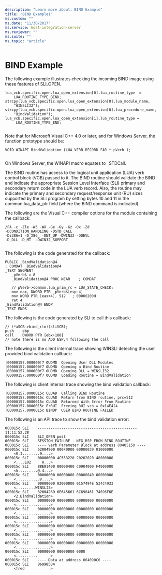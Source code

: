 ```yaml
---
description: "Learn more about: BIND Example"
title: "BIND Example1"
ms.custom: ""
ms.date: "11/30/2017"
ms.service: host-integration-server
ms.reviewer: ""
ms.suite: ""
ms.topic: "article"
---
```

# BIND Example
The following example illustrates checking the incoming BIND image using these features of SLI_OPEN.  
  
```  
lua_vcb.specific.open.lua_open_extension[0].lua_routine_type  =    
    LUA_ROUTINE_TYPE_BIND;  
strcpy(lua_vcb.specific.open.lua_open_extension[0].lua_module_name,   
    "WINSLI32");  
strcpy(lua_vcb.specific.open.lua_open_extension[0].lua_procedure_name,  
    "BindValidation");  
lua_vcb.specific.open.lua_open_extension[1].lua_routine_type =   
     LUA_ROUTINE_TYPE_END;  
  
```  
  
 Note that for Microsoft Visual C++ 4.0 or later, and for Windows Server, the function prototype should be:  
  
```  
VOID WINAPI BindValidation (LUA_VERB_RECORD FAR * pVerb );  
  
```  
  
 On Windows Server, the WINAPI macro equates to _STDCall.  
  
 The BIND routine has access to the logical unit application (LUA) verb control block (VCB) passed to it. The BIND routine should validate the BIND and indicate the appropriate Session Level Interface (SLI) primary and secondary return code in the LUA verb record. Also, the routine may indicate the primary and secondary request/response unit (RU) sizes supported by the SLI program by setting bytes 10 and 11 in the common.lua_data_ptr field (where the BIND command is indicated).  
  
 The following are the Visual C++ compiler options for the module containing the callback:  
  
```  
/FA -c -Zle -W3 -WX -Ge -Gy -Gz -Ox -Zd  
-DCONDITION_HANDLING -DSTD_CALL  
-Di386=1 -D_X86_ -DNT_UP -DWIN32 -DDEVL  
-D_DLL -D_MT  -DWIN32_SUPPORT  
  
```  
  
 The following is the code generated for the callback:  
  
```  
PUBLIC _BindValidation@4  
; COMDAT _BindValidation@4  
_TEXT SEGMENT  
   _pVerb$ = 8  
   _BindValidation@4 PROC NEAR    ; COMDAT  
  
   // pVerb->common.lua_prim_rc = LUA_STATE_CHECK;  
   mov eax, DWORD PTR _pVerb$[esp-4]  
   mov WORD PTR [eax+4], 512   ; 00000200H  
   ret 4  
_BindValidation@4 ENDP  
_TEXT ENDS  
```  
  
 The following is the code generated by SLI to call this callback:  
  
```  
// (*aSCB->bind_rtn)(sliVCB);  
push    ebp  
call    DWORD PTR [ebx+188]  
// note there is no ADD ESP,4 following the call  
```  
  
 The following is the client internal trace showing WINSLI detecting the user provided bind validation callback:  
  
```  
|00000157.000000f7 OUDMD  Opening User DLL Modules  
|00000157.000000f7 OUDMD  Opening a Bind Routine  
|00000157.000000f7 OUDMD  Opening DLL = WINSLI32  
|00000157.000000f7 OUDMD  Loading Routine = BindValidation  
```  
  
 The following is client internal trace showing the bind validation callback:  
  
```  
|00000157.0000015c CLUAD  Calling BIND Routine  
|00000157.0000015c CLUAD  Return from BIND routine, prc=512  
|00000157.0000015c CLUAD  Returned With Error From Routine  
|00000157.0000015c FrRUI  Freeing RUI vcb = 0x14E424  
|00000157.0000015c BINDP  USER BIND ROUTINE FAILED  
```  
  
 The following is an API trace to show the bind validation error:  
  
```  
000015c SLI    ----------------------------------------------   11:11:52.28  
000015c SLI    SLI_OPEN post  
000015c SLI    SESSION_FAILURE - NEG_RSP_FROM_BIND_ROUTINE  
000015c SLI    ---- Verb Parameter Block at address 00405150 ----  
000015c SLI    52004900 000F0000 00000039 01000000        
    <R.I........9....>  
000015c SLI    00000000 4C553220 20202020 48000000         
    <....LU2     H...>  
000015c SLI    88E01400 00000400 C0904000 F4000000         
    <h.........@.4...>  
000015c SLI    00000000 00000000 00000040 00000000         
    <...........@....>  
000015c SLI    00000000 02000000 0157494E 534C4933         
    <.........WINSLI3>  
000015c SLI    32004269 6E645661 6C696461 74696F6E         
    <2.BindValidation>  
000015c SLI    00000000 00000000 00000000 00000000         
    <................>  
000015c SLI    00000000 00000000 00000000 00000000         
    <................>  
000015c SLI    00000000 00000000 00000000 00000000         
    <................>  
000015c SLI    00000000 00000000 00000000 00000000         
    <................>  
000015c SLI    00000000 00000000 00000000 00000000         
    <................>  
000015c SLI    00000000 00000000 00000000 00000000         
    <................>  
000015c SLI    00000000 00000000 0000                      
    <..........      >  
000015c SLI    ---- Data at address 004090C0 ----  
000015c SLI    86998584                                    
    <fred            >  
```
